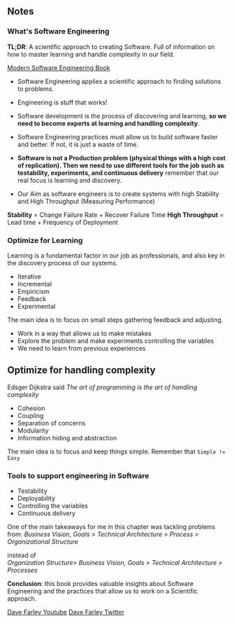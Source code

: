 ## Notes
### What's Software Engineering

**TL;DR**: A scientific approach to creating Software. Full of information on how to master learning and handle complexity in our field. 


[Modern Software Engineering Book](https://www.amazon.com/Modern-Software-Engineering-Discipline-Development/dp/0137314914)
 
- Software Engineering applies a scientific approach to finding solutions to problems.

- Engineering is stuff that works! 

- Software development is the process of discovering and learning, **so we need to become experts at learning and handling complexity**. 

- Software Engineering practices must allow us to build software faster and better. If not, it is just a waste of time. 

- **Software is not a Production problem (physical things with a high cost of replication). Then we need to use different tools for the job such as testability, experiments, and continuous delivery** remember that our real focus is learning and discovery.

- Our Aim as software engineers is to create systems with high Stability and High Throughput (Measuring Performance)

**Stability** = Change Failure Rate + Recover Failure Time
**High Throughput** = Lead time + Frequency of Deployment 

### Optimize for Learning
Learning is a fundamental factor in our job as professionals, and also key in the discovery process of our systems.

- Iterative
- Incremental 
- Empiricism
- Feedback 
- Experimental

The main idea is to focus on small steps gathering feedback and adjusting. 
- Work in a way that allows us to make mistakes 
- Explore the problem and make experiments controlling the variables 
- We need to learn from previous experiences 

## Optimize for handling complexity

Edsger Dijkstra said 
*The art of programming is the art of handling complexity* 

- Cohesion
- Coupling 
- Separation of concerns 
- Modularity 
- Information hiding and abstraction 

The main idea is to focus and keep things simple. 
Remember that `Simple != Easy`

### Tools to support engineering in Software

- Testability
- Deployability
- Controlling the variables 
- Continuous delivery

One of the main takeaways for me in this chapter was tackling problems from:
_Business Vision, Goals > Technical Architecture > Process > Organizational Structure_

instead of  
_Organization Structure>  Business Vision, Goals > Technical Architecture > Processes_

**Conclusion**: this book provides valuable insights about Software Engineering and the practices that allow us to work on a Scientific approach. 

[Dave Farley Youtube](https://youtube.com/c/ContinuousDelivery
)
[Dave Farley Twitter](https://twitter.com/davefarley77?t=GwVNXdtcO3Ut1e1WV_jkhg&s=09
)

